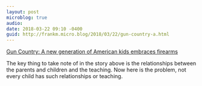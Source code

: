 ```yaml
---
layout: post
microblog: true
audio: 
date: 2018-03-22 09:10 -0400
guid: http://frankm.micro.blog/2018/03/22/gun-country-a.html
---
```

[Gun Country: A new generation of American kids embraces firearms](https://www.newyorker.com/magazine/2018/03/26/the-gun-owners-of-the-parkland-generation?mbid=social_twitter)

The key thing to take note of in the story above is the relationships between the parents and children and the teaching. Now here is the problem, not every child has such relationships or teaching. 

